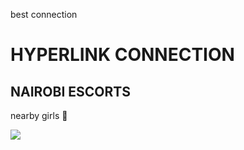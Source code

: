 best connection 
<html>
  <head>
    <title>hyerlink connection</title>
    <body>
      <h1>HYPERLINK CONNECTION</h1>
      <h2>NAIROBI ESCORTS</h2>
      <P>nearby girls 👭 </P>
      <img src= "https://xvideo.com/c/black/woman/i/biking.png">
    </body>
      
  </head>
</html>
